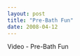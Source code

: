 ```yaml
---
layout: post
title: "Pre-Bath Fun"
date: 2008-04-12
---
```


<div id="preBathFun">Video - Pre-Bath Fun</div>
<script type="text/javascript"> var so = new SWFObject("http://i170.photobucket.com/player.swf?file=http://vid170.photobucket.com/albums/u252/mjpalad/P1020547.flv", "preBathFun", "430", "389", "8", "#EDEBDA"); so.write("preBathFun"); </script>

